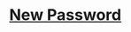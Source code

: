 # [New Password](https://codingcompetitions.withgoogle.com/kickstart/round/00000000008cb4d1/0000000000b20f15)
